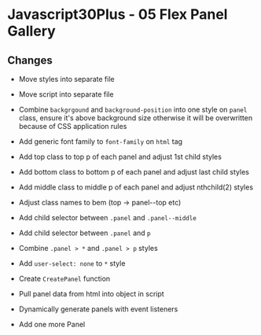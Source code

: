 # Javascript30Plus - 05 Flex Panel Gallery

## Changes

- Move styles into separate file

- Move script into separate file

- Combine `backgrgound` and `background-position` into one style on `panel` class, ensure it's above
background size otherwise it will be overwritten because of CSS application rules

- Add generic font family to `font-family` on `html` tag

- Add top class to top p of each panel and adjust 1st child styles

- Add bottom class to bottom p of each panel and adjust last child styles

- Add middle class to middle p of each panel and adjust nthchild(2) styles

- Adjust class names to bem (top -> panel--top etc)

- Add child selector between `.panel` and `.panel--middle`

- Add child selector between `.panel` and `p`

- Combine `.panel > *` and `.panel > p` styles

- Add `user-select: none` to `*` style

- Create `CreatePanel` function

- Pull panel data from html into object in script

- Dynamically generate panels with event listeners

- Add one more Panel